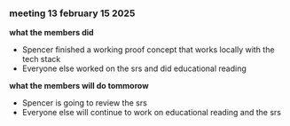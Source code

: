 ### meeting 13 february 15 2025
**what the members did**
- Spencer finished a working proof concept that works locally with the tech stack
- Everyone else worked on the srs and did educational reading

**what the members will do tommorow**
- Spencer is going to review the srs
- Everyone else will continue to work on educational reading and the srs

